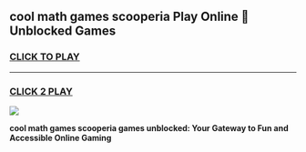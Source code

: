 
## cool math games scooperia Play Online 👋 Unblocked Games
<h3>
<a href="https://news.freeplayer.one?title=cool_math_games_scooperia&ref=17CMG">CLICK TO PLAY</a></h3>
<hr>

<h3>
<a href="https://news.freeplayer.one?title=cool_math_games_scooperia&ref=17CMG">CLICK 2 PLAY</a>
  
</h3>

<a href="https://news.freeplayer.one?title=cool_math_games_scooperia&ref=17CMG/"><img src="https://clearcache.store/games.png"></a>


**cool math games scooperia games unblocked: Your Gateway to Fun and Accessible Online Gaming**
